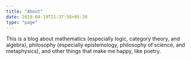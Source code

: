 ```yaml
---
title: "About"
date: 2019-04-19T21:37:58+05:30
type: "page"
---
```


This is a blog about mathematics (especially logic, category theory, and algebra), philosophy (especially epistemology, philosophy of science, and metaphysics), and other things that make me happy, like poetry. 
